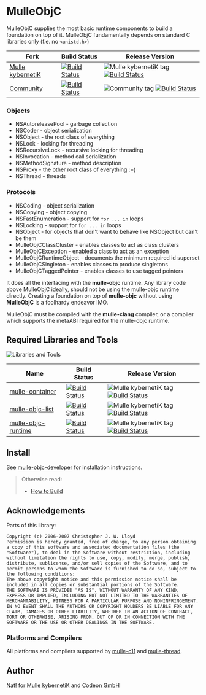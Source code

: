 <!-- [comment]: <> (DO NOT EDIT THIS FILE. EDIT THE TEMPLATE "templates/README.md.scion") -->
# MulleObjC

MulleObjC supplies the most basic runtime components to build a foundation
on top of it. MulleObjC fundamentally depends on standard C libraries only
(f.e. no `<unistd.h>`)


Fork      |  Build Status | Release Version
----------|---------------|-----------------------------------
[Mulle kybernetiK](//github.com/mulle-nat/MulleObjC) | [![Build Status](https://travis-ci.org/mulle-nat/MulleObjC.svg?branch=release)](https://travis-ci.org/mulle-nat/MulleObjC) | ![Mulle kybernetiK tag](https://img.shields.io/github/tag/mulle-nat/MulleObjC.svg) [![Build Status](https://travis-ci.org/mulle-nat/MulleObjC.svg?branch=release)](https://travis-ci.org/mulle-nat/MulleObjC)
[Community](https://github.com/mulle-objc/MulleObjC/tree/release) | [![Build Status](https://travis-ci.org/mulle-objc/MulleObjC.svg)](https://travis-ci.org/mulle-objc/MulleObjC) | ![Community tag](https://img.shields.io/github/tag/mulle-objc/MulleObjC.svg) [![Build Status](https://travis-ci.org/mulle-objc/MulleObjC.svg?branch=release)](https://travis-ci.org/mulle-objc/MulleObjC)


### Objects

* NSAutoreleasePool - garbage collection
* NSCoder - object serialization
* NSObject - the root class of everything
* NSLock - locking for threading
* NSRecursiveLock - recursive locking for threading
* NSInvocation - method call serialization
* NSMethodSignature - method description
* NSProxy - the other root class of everything :=)
* NSThread - threads

### Protocols

* NSCoding - object serialization
* NSCopying - object copying
* NSFastEnumeration  - support for `for ... in` loops
* NSLocking  - support for `for ... in` loops
* NSObject - for objects that don't want to behave like NSObject but can't be them
* MulleObjCClassCluster - enables classes to act as class clusters
* MulleObjCException - enabled a class to act as an exception
* MulleObjCRuntimeObject - documents the minimum required id superset
* MulleObjCSingleton - enables classes to produce singletons
* MulleObjCTaggedPointer - enables classes to use tagged pointers

It does all the interfacing with the **mulle-objc** runtime. Any
library code above MulleObjC ideally, should not be using the mulle-objc runtime
directly. Creating a foundation on top of **mulle-objc**  without using
**MulleObjC** is a foolhardy endeavor IMO.

MulleObjC must be compiled with the **mulle-clang** compiler, or a compiler
which supports the metaABI required for the mulle-objc runtime.

## Required Libraries and Tools

![Libraries and Tools](https://raw.githubusercontent.com/mulle-nat/MulleObjC/release/dox/MulleObjC-dependencies.png)

  Name         | Build Status | Release Version
---------------|--------------|---------------------------------
[mulle-container](//github.com/mulle-nat/mulle-container) | [![Build Status](https://travis-ci.org/mulle-nat/mulle-container.svg?branch=release)](https://travis-ci.org/mulle-nat/mulle-container) | ![Mulle kybernetiK tag](https://img.shields.io/github/tag/mulle-nat/mulle-container.svg) [![Build Status](https://travis-ci.org/mulle-nat/mulle-container.svg?branch=release)](https://travis-ci.org/mulle-nat/mulle-container)
[mulle-objc-list](//github.com/mulle-nat/mulle-objc-list) | [![Build Status](https://travis-ci.org/mulle-nat/mulle-objc-list.svg?branch=release)](https://travis-ci.org/mulle-nat/mulle-objc-list) | ![Mulle kybernetiK tag](https://img.shields.io/github/tag/mulle-nat/mulle-objc-list.svg) [![Build Status](https://travis-ci.org/mulle-nat/mulle-objc-list.svg?branch=release)](https://travis-ci.org/mulle-nat/mulle-objc-list)
[mulle-objc-runtime](//github.com/mulle-nat/mulle-objc-runtime) | [![Build Status](https://travis-ci.org/mulle-nat/mulle-objc-runtime.svg?branch=release)](https://travis-ci.org/mulle-nat/mulle-objc-runtime) | ![Mulle kybernetiK tag](https://img.shields.io/github/tag/mulle-nat/mulle-objc-runtime.svg) [![Build Status](https://travis-ci.org/mulle-nat/mulle-objc-runtime.svg?branch=release)](https://travis-ci.org/mulle-nat/mulle-objc-runtime)

## Install

See [mulle-objc-developer](//github.com/mulle-nat/mulle-objc-developer) for
installation instructions.

> Otherwise read:
>
> * [How to Build](dox/BUILD.md)
>


## Acknowledgements

Parts of this library:

```
Copyright (c) 2006-2007 Christopher J. W. Lloyd
Permission is hereby granted, free of charge, to any person obtaining a copy of this software and associated documentation files (the "Software"), to deal in the Software without restriction, including without limitation the rights to use, copy, modify, merge, publish, distribute, sublicense, and/or sell copies of the Software, and to permit persons to whom the Software is furnished to do so, subject to the following conditions:
The above copyright notice and this permission notice shall be included in all copies or substantial portions of the Software.
THE SOFTWARE IS PROVIDED "AS IS", WITHOUT WARRANTY OF ANY KIND, EXPRESS OR IMPLIED, INCLUDING BUT NOT LIMITED TO THE WARRANTIES OF MERCHANTABILITY, FITNESS FOR A PARTICULAR PURPOSE AND NONINFRINGEMENT. IN NO EVENT SHALL THE AUTHORS OR COPYRIGHT HOLDERS BE LIABLE FOR ANY CLAIM, DAMAGES OR OTHER LIABILITY, WHETHER IN AN ACTION OF CONTRACT, TORT OR OTHERWISE, ARISING FROM, OUT OF OR IN CONNECTION WITH THE SOFTWARE OR THE USE OR OTHER DEALINGS IN THE SOFTWARE.
```

### Platforms and Compilers

All platforms and compilers supported by
[mulle-c11](//github.com/mulle-nat/mulle-c11/) and
[mulle-thread](//github.com/mulle-nat/mulle-thread/).


## Author

[Nat!](//www.mulle-kybernetik.com/weblog) for
[Mulle kybernetiK](//www.mulle-kybernetik.com) and
[Codeon GmbH](//www.codeon.de)

